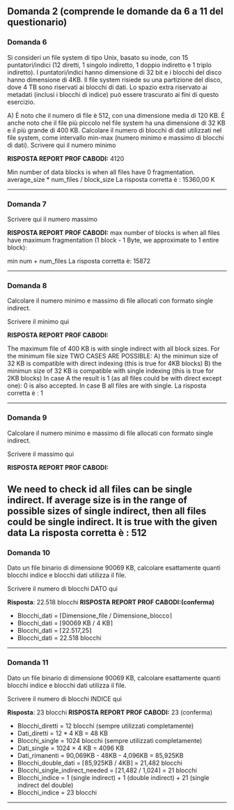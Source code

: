 ## Domanda 2 (comprende le domande da 6 a 11 del questionario)

### Domanda 6

Si consideri un file system di tipo Unix, basato su inode, con 15 puntatori/indici (12 diretti, 1 singolo indiretto,
1 doppio indiretto e 1 triplo indiretto). I puntatori/indici hanno dimensione di 32 bit e i blocchi del disco hanno
dimensione di 4KB. Il file system risiede su una partizione del disco, dove 4 TB sono riservati ai blocchi di dati.
Lo spazio extra riservato ai metadati (inclusi i blocchi di indice) può essere trascurato ai fini di questo esercizio.

A) È noto che il numero di file è 512, con una dimensione media di 120 KB. È anche noto che il file più
piccolo nel file system ha una dimensione di 32 KB e il più grande di 400 KB. Calcolare il numero di blocchi di
dati utilizzati nel file system, come intervallo min-max (numero minimo e massimo di blocchi di dati).
Scrivere qui il numero minimo

**RISPOSTA REPORT PROF CABODI:** 4120

Min number of data blocks is when all files have 0 fragmentation.
average_size * num_files / block_size
La risposta corretta è : 15360,00 K

<!-- **Risposta**:

Riepiloghiamo:
* Dimensione blocco: 4KB = 4096 bytes
* Dimensione puntatore: 32 bit = 4 bytes
* Puntatori per blocco: 4096 / 4 = 1024 puntatori

Capacità di memorizzazione per tipo:

* Diretti: 12 × 4KB = 48KB
* Singolo indiretto: 1024 × 4KB = 4MB
* Doppio indiretto: 1024 × 1024 × 4KB = 4GB
* Triplo indiretto: 1024³ × 4KB = 4TB

Dim_tot_media = N_file* Dim_Media = 512 * 120 KB = 61.440 KB
Blocchi_min = ⌊61.440KB / 4KB⌋ = 15.360 blocchi
-->
---

### Domanda 7

Scrivere qui il numero massimo

**RISPOSTA REPORT PROF CABODI:**
max number of blocks is when all files have maximum fragmentation (1 block - 1 Byte, we approximate to 1
entire block):

min num + num_files
La risposta corretta è: 15872

<!--
**Risposta**: 15360

Blocchi_max = 512 × ⌈120KB / 4KB⌉ = 512 × 30 = 15360 blocchi
-->
---

### Domanda 8

Calcolare il numero minimo e massimo di file allocati con formato single indirect.

Scrivere il minimo qui

**RISPOSTA REPORT PROF CABODI:**

The maximum file of 400 KB is with single indirect with all block sizes.
For the minimum file size TWO CASES ARE POSSIBLE:
A) the minimun size of 32 KB is compatible with direct indexing (this is true for 4KB blocks)
B) the minimun size of 32 KB is compatible with single indexing (this is true for 2KB blocks)
In case A the result is 1 (as all files could be with direct except one): 0 is also accepted.
In case B all files are with single.
La risposta corretta è : 1

---

### Domanda 9

Calcolare il numero minimo e massimo di file allocati con formato single indirect.

Scrivere il massimo qui

**RISPOSTA REPORT PROF CABODI:**

We need to check id all files can be single indirect. If average size is in the range of possible sizes of single
indirect, then all files could be single indirect.
It is true with the given data
La risposta corretta è : 512
---

### Domanda 10

Dato un file binario di dimensione 90069 KB, calcolare esattamente quanti blocchi indice e blocchi dati
utilizza il file.

Scrivere il numero di blocchi DATO qui

**Risposta**: 22.518 blocchi **RISPOSTA REPORT PROF CABODI:(conferma)**

* Blocchi_dati = ⌈Dimensione_file / Dimensione_blocco⌉
* Blocchi_dati = ⌈90069 KB / 4 KB⌉
* Blocchi_dati = ⌈22.517,25⌉
* Blocchi_dati = 22.518 blocchi

---

### Domanda 11

Dato un file binario di dimensione 90069 KB, calcolare esattamente quanti blocchi indice e blocchi dati
utilizza il file.

Scrivere il numero di blocchi INDICE qui

**Risposta**: 23 blocchi **RISPOSTA REPORT PROF CABODI:** 23 (conferma)

- Blocchi_diretti = 12 blocchi (sempre utilizzati completamente)
- Dati_diretti = 12 * 4 KB = 48 KB
- Blocchi_single = 1024 blocchi (sempre utilizzati completamente)
- Dati_single = 1024 × 4 KB = 4096 KB
- Dati_rimanenti = 90,069KB - 48KB - 4,096KB = 85,925KB 
- Blocchi_double_dati = ⌈85,925KB / 4KB⌉ = 21,482 blocchi
- Blocchi_single_indirect_needed = ⌈21,482 / 1,024⌉ = 21 blocchi
- Blocchi_indice = 1 (single indirect) + 1 (double indirect) + 21 (single indirect del double)
- Blocchi_indice = 23 blocchi
---